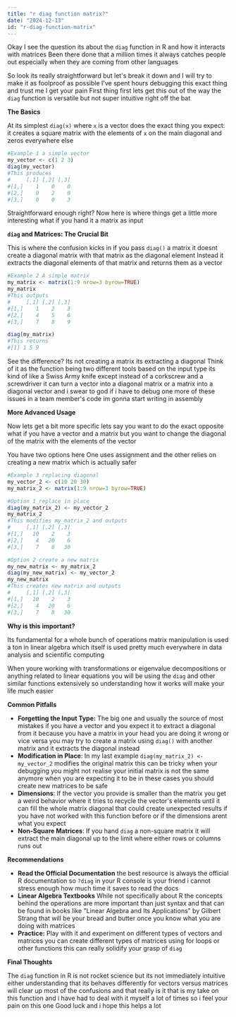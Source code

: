 ```yaml
---
title: "r diag function matrix?"
date: "2024-12-13"
id: "r-diag-function-matrix"
---
```


Okay I see the question its about the `diag` function in R and how it interacts with matrices Been there done that a million times it always catches people out especially when they are coming from other languages

So look its really straightforward but let's break it down and I will try to make it as foolproof as possible I've spent hours debugging this exact thing and trust me I get your pain First thing first lets get this out of the way the `diag` function is versatile but not super intuitive right off the bat

**The Basics**

At its simplest `diag(x)` where `x` is a vector does the exact thing you expect: it creates a square matrix with the elements of `x` on the main diagonal and zeros everywhere else

```R
#Example 1 a simple vector
my_vector <- c(1 2 3)
diag(my_vector)
#This produces
#     [,1] [,2] [,3]
#[1,]    1    0    0
#[2,]    0    2    0
#[3,]    0    0    3
```

Straightforward enough right? Now here is where things get a little more interesting what if you hand it a matrix as input

**`diag` and Matrices: The Crucial Bit**

This is where the confusion kicks in if you pass `diag()` a matrix it doesnt create a diagonal matrix with that matrix as the diagonal element Instead it extracts the diagonal elements of that matrix and returns them as a vector

```R
#Example 2 A simple matrix
my_matrix <- matrix(1:9 nrow=3 byrow=TRUE)
my_matrix
#This outputs
#     [,1] [,2] [,3]
#[1,]    1    2    3
#[2,]    4    5    6
#[3,]    7    8    9

diag(my_matrix)
#This returns
#[1] 1 5 9
```

See the difference? Its not creating a matrix its extracting a diagonal Think of it as the function being two different tools based on the input type its kind of like a Swiss Army knife except instead of a corkscrew and a screwdriver it can turn a vector into a diagonal matrix or a matrix into a diagonal vector and i swear to god if i have to debug one more of these issues in a team member's code im gonna start writing in assembly

**More Advanced Usage**

Now lets get a bit more specific lets say you want to do the exact opposite what if you have a vector and a matrix but you want to change the diagonal of the matrix with the elements of the vector

You have two options here One uses assignment and the other relies on creating a new matrix which is actually safer

```R
#Example 3 replacing diagonal
my_vector_2 <- c(10 20 30)
my_matrix_2 <- matrix(1:9 nrow=3 byrow=TRUE)

#Option 1 replace in place
diag(my_matrix_2) <- my_vector_2
my_matrix_2
#This modifies my_matrix_2 and outputs
#     [,1] [,2] [,3]
#[1,]   10    2    3
#[2,]    4   20    6
#[3,]    7    8   30

#Option 2 create a new matrix
my_new_matrix <- my_matrix_2
diag(my_new_matrix) <- my_vector_2
my_new_matrix
#This creates new matrix and outputs
#     [,1] [,2] [,3]
#[1,]   10    2    3
#[2,]    4   20    6
#[3,]    7    8   30

```

**Why is this important?**

Its fundamental for a whole bunch of operations matrix manipulation is used a ton in linear algebra which itself is used pretty much everywhere in data analysis and scientific computing

When youre working with transformations or eigenvalue decompositions or anything related to linear equations you will be using the `diag` and other similar functions extensively so understanding how it works will make your life much easier

**Common Pitfalls**

*   **Forgetting the Input Type:** The big one and usually the source of most mistakes if you have a vector and you expect it to extract a diagonal from it because you have a matrix in your head you are doing it wrong or vice versa you may try to create a matrix using `diag()` with another matrix and it extracts the diagonal instead
*   **Modification in Place**: In my last example `diag(my_matrix_2) <- my_vector_2` modifies the original matrix this can be tricky when your debugging you might not realise your initial matrix is not the same anymore when you are expecting it to be in these cases you should create new matrices to be safe
*   **Dimensions**: If the vector you provide is smaller than the matrix you get a weird behavior where it tries to recycle the vector's elements until it can fill the whole matrix diagonal that could create unexpected results if you have not worked with this function before or if the dimensions arent what you expect
*   **Non-Square Matrices**: If you hand `diag` a non-square matrix it will extract the main diagonal up to the limit where either rows or columns runs out

**Recommendations**

*   **Read the Official Documentation** the best resource is always the official R documentation so `?diag` in your R console is your friend i cannot stress enough how much time it saves to read the docs
*   **Linear Algebra Textbooks** While not specifically about R the concepts behind the operations are more important than just syntax and that can be found in books like "Linear Algebra and Its Applications" by Gilbert Strang that will be your bread and butter once you know what you are doing with matrices
*   **Practice:** Play with it and experiment on different types of vectors and matrices you can create different types of matrices using for loops or other functions this can really solidify your grasp of `diag`

**Final Thoughts**

The `diag` function in R is not rocket science but its not immediately intuitive either understanding that its behaves differently for vectors versus matrices will clear up most of the confusions and that really is it that is my take on this function and i have had to deal with it myself a lot of times so i feel your pain on this one Good luck and i hope this helps a lot
